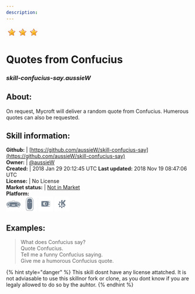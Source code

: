 ```yaml
---  
description:   
---  
```

![](../.gitbook/assets/star.png)![](../.gitbook/assets/star.png)![](../.gitbook/assets/star.png)  
# Quotes from Confucius  
### _skill-confucius-say.aussieW_  
## About:  
On request, Mycroft will deliver a random quote from Confucius. Humerous quotes can also be requested.

## Skill information:  
**Github:** | [https://github.com/aussieW/skill-confucius-say](https://github.com/aussieW/skill-confucius-say)  
**Owner:** | [@aussieW](https://github.com/aussieW)  
**Created:** | 2018 Jan 29 20:12:45 UTC  **Last updated:** 2018 Nov 19 08:47:06 UTC  
**License:** | No License  
**Market status:** | [Not in Market](https://market.mycroft.ai/skill/)  
**Platform:**  
 ![](../.gitbook/assets/mark-1-icon.png)  ![](../.gitbook/assets/mark-2-icon.png)  ![](../.gitbook/assets/picroft-icon.png)  ![](../.gitbook/assets/kde.png)   
## Examples:  
> What does Confucius say?  
> Quote Confucius.  
> Tell me a funny Confucius saying.  
> Give me a humorous Confucius quote.  
  
{% hint style="danger" %}
This skill dosnt have any license attatched. It is not adviasable to use this skillnor fork or clone, as you dont know if you are legaly allowed to do so by the auhtor.
{% endhint %}

